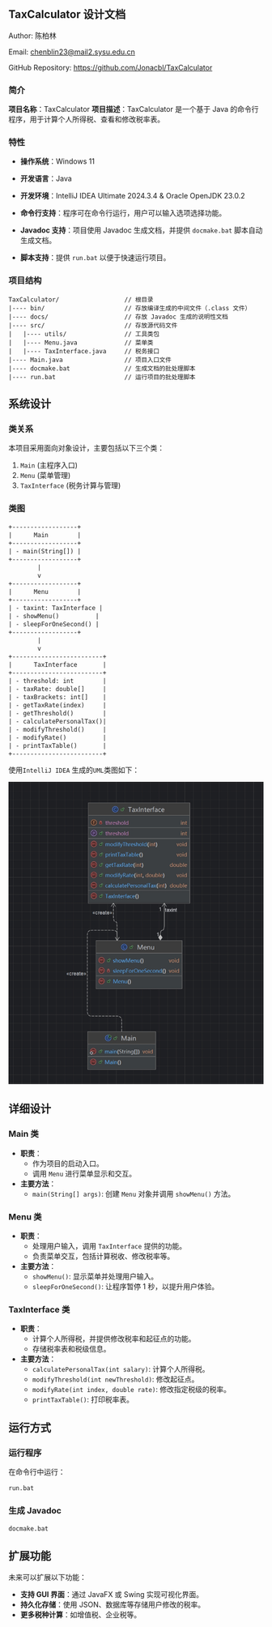 ## TaxCalculator 设计文档

Author: 陈柏林

Email: chenblin23@mail2.sysu.edu.cn

GitHub Repository: https://github.com/Jonacbl/TaxCalculator

### **简介**

**项目名称**：TaxCalculator
**项目描述**：TaxCalculator 是一个基于 Java 的命令行程序，用于计算个人所得税、查看和修改税率表。

### **特性**

- **操作系统**：Windows 11 

- **开发语言**：Java
- **开发环境**：IntelliJ IDEA Ultimate 2024.3.4 & Oracle OpenJDK 23.0.2
- **命令行支持**：程序可在命令行运行，用户可以输入选项选择功能。
- **Javadoc 支持**：项目使用 Javadoc 生成文档，并提供 `docmake.bat` 脚本自动生成文档。
- **脚本支持**：提供 `run.bat` 以便于快速运行项目。

### **项目结构**

```
TaxCalculator/                  // 根目录
|---- bin/                      // 存放编译生成的中间文件（.class 文件）
|---- docs/                     // 存放 Javadoc 生成的说明性文档
|---- src/                      // 存放源代码文件
|   |---- utils/                // 工具类包
|   |---- Menu.java             // 菜单类
|   |---- TaxInterface.java     // 税务接口
|---- Main.java                 // 项目入口文件
|---- docmake.bat               // 生成文档的批处理脚本
|---- run.bat                   // 运行项目的批处理脚本
```

## **系统设计**

### **类关系**

本项目采用面向对象设计，主要包括以下三个类：

1. `Main` (主程序入口)
2. `Menu` (菜单管理)
3. `TaxInterface` (税务计算与管理)

### **类图**

```
+------------------+
|      Main        |
+------------------+
| - main(String[]) |
+------------------+
        |
        v
+------------------+
|      Menu        |
+------------------+
| - taxint: TaxInterface |
| - showMenu()          |
| - sleepForOneSecond() |
+------------------+
        |
        v
+-------------------------+
|      TaxInterface       |
+-------------------------+
| - threshold: int        |
| - taxRate: double[]     |
| - taxBrackets: int[]    |
| - getTaxRate(index)     |
| - getThreshold()        |
| - calculatePersonalTax()|
| - modifyThreshold()     |
| - modifyRate()          |
| - printTaxTable()       |
+-------------------------+
```

使用`IntelliJ IDEA` 生成的`UML`类图如下：

<img src="UML.png" alt="UML" style="zoom: 67%;" />



## **详细设计**

### **Main 类**

- **职责**：
  - 作为项目的启动入口。
  - 调用 `Menu` 进行菜单显示和交互。
- **主要方法**：
  - `main(String[] args)`: 创建 `Menu` 对象并调用 `showMenu()` 方法。

### **Menu 类**

- **职责**：
  - 处理用户输入，调用 `TaxInterface` 提供的功能。
  - 负责菜单交互，包括计算税收、修改税率等。
- **主要方法**：
  - `showMenu()`: 显示菜单并处理用户输入。
  - `sleepForOneSecond()`: 让程序暂停 1 秒，以提升用户体验。

### **TaxInterface 类**

- **职责**：
  - 计算个人所得税，并提供修改税率和起征点的功能。
  - 存储税率表和税级信息。
- **主要方法**：
  - `calculatePersonalTax(int salary)`: 计算个人所得税。
  - `modifyThreshold(int newThreshold)`: 修改起征点。
  - `modifyRate(int index, double rate)`: 修改指定税级的税率。
  - `printTaxTable()`: 打印税率表。



## **运行方式**

### **运行程序**

在命令行中运行：

```bat
run.bat
```

### **生成 Javadoc**

```bat
docmake.bat
```



## **扩展功能**

未来可以扩展以下功能：

- **支持 GUI 界面**：通过 JavaFX 或 Swing 实现可视化界面。
- **持久化存储**：使用 JSON、数据库等存储用户修改的税率。
- **更多税种计算**：如增值税、企业税等。